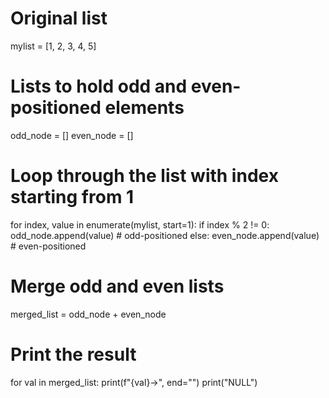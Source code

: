 # Original list
mylist = [1, 2, 3, 4, 5]

# Lists to hold odd and even-positioned elements
odd_node = []
even_node = []

# Loop through the list with index starting from 1
for index, value in enumerate(mylist, start=1):
    if index % 2 != 0:
        odd_node.append(value)  # odd-positioned
    else:
        even_node.append(value)  # even-positioned

# Merge odd and even lists
merged_list = odd_node + even_node

# Print the result
for val in merged_list:
    print(f"{val}->", end="")
print("NULL")

